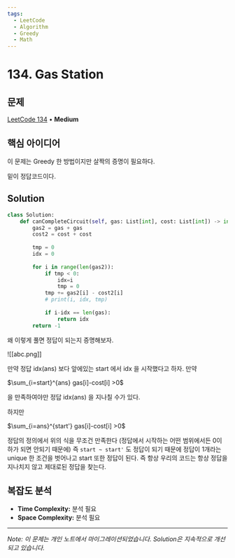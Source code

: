 ```yaml
---
tags:
  - LeetCode
  - Algorithm
  - Greedy
  - Math
---
```


# 134. Gas Station

## 문제

[LeetCode 134](https://leetcode.com/problems/gas-station/) • **Medium**

## 핵심 아이디어

이 문제는 Greedy 한 방법이지만 살짝의 증명이 필요하다.

  

밑이 정답코드이다.

## Solution

```python
class Solution:
    def canCompleteCircuit(self, gas: List[int], cost: List[int]) -> int:
        gas2 = gas + gas
        cost2 = cost + cost
        
        tmp = 0
        idx = 0
        
        for i in range(len(gas2)):
            if tmp < 0:
                idx=i
                tmp = 0
            tmp += gas2[i] - cost2[i]
            # print(i, idx, tmp)
            
            if i-idx == len(gas):
                return idx
        return -1
```

  

왜 이렇게 풀면 정답이 되는지 증명해보자.

  

![[abc.png]]

만약 정답 idx(ans) 보다 앞에있는 start 에서 idx 을 시작했다고 하자. 만약

$\sum_{i=start}^{ans} gas[i]-cost[i] >0$

을 만족하여야만 정답 idx(ans) 을 지나칠 수가 있다.

하지만

$\sum_{i=ans}^{start'} gas[i]-cost[i] >0$

정답의 정의에서 위의 식을 무조건 만족한다 (정답에서 시작하는 어떤 범위에서든 0이하가 되면 안되기 때문에) 즉 `start ~ start'` 도 정답이 되기 때문에 정답이 1개라는 unique 한 조건을 벗어나고 start 또한 정답이 된다. 즉 항상 우리의 코드는 항상 정답을 지나치지 않고 제대로된 정답을 찾는다.

## 복잡도 분석

- **Time Complexity:** 분석 필요
- **Space Complexity:** 분석 필요


---

*Note: 이 문제는 개인 노트에서 마이그레이션되었습니다. Solution은 지속적으로 개선되고 있습니다.*
